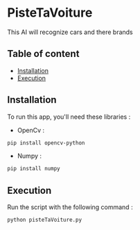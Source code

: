 # PisteTaVoiture

This AI will recognize cars and there brands

## Table of content

- [Installation](#installation)
- [Execution](#execution)

## Installation

To run this app, you'll need these libraries : 

- OpenCv : 
```sh
pip install opencv-python
```

- Numpy :
```sh
pip install numpy
```

## Execution

Run the script with the following command :

```sh
python pisteTaVoiture.py
```

